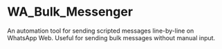 # WA_Bulk_Messenger
An automation tool for sending scripted messages line-by-line on WhatsApp Web. Useful for sending bulk messages without manual input.
